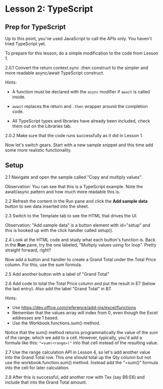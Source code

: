# Lesson 2: TypeScript


## Prep for TypeScript

Up to this point, you've used JavaScript to call the APIs only. You haven't
tried TypeScript yet.

To prepare for this lesson, do a simple modification to the code from Lesson 1.

2.0.1 Convert the return context.sync .then construct to the simpler and more readable async/await TypeScript construct.

Hints:

- A function must be declared with the ```async``` modifier if ```await``` is called inside.

- ```await``` replaces the return and ```.then``` wrapper around the completion code.

- All TypeScript types and libraries have already been included, check them out on the Libraries tab.

2.0.2 Make sure that the code runs successfully as it did in Lesson 1.

Now let's switch gears. Start with a new sample snippet and this time add some more realistic functionality.

## Setup

2.1 Navigate and open the sample called "Copy and multiply values".

Observation: You can see that this is a TypeScript example. Note the await/async pattern and how much more readable this is.

2.2 Refresh the content in the Run pane and click the **Add sample data** button to see data inserted into the sheet.

2.3 Switch to the Template tab to see the HTML that drives the UI.

Observation: "Add sample data" is a button element with id="setup" and this is hooked up with the click handler called setup().

2.4 Look at the HTML code and study what each button's function is. Back in the **Run** pane, try the one labeled, "Multiply values using for loop". Pretty straight forward, right?

Now add a button and handler to create a Grand Total under the Total Price column. For this, use the sum formula.

2.5 Add another button with a label of "Grand Total"

2.6 Add code to total the Total Price column and put the result in E7 (below the last entry). Also add the label "Grand Total" in B7.

Hints:

- Use https://dev.office.com/reference/add-ins/excel/functions
- Remember that the values array will index from 0, even though the Excel
addresses are 1 based.
- Use the Workbook.functions.sum() method.

Notice that the sum() method returns programmatically the value of the sum of the range, which we add to a cell. However, typically, you'd add a formula like this: ``` "=sum(<range>)" ``` into that cell instead of the resulting value.

2.7 Use the range calculation API in Lesson 4, so let's add another value into the Grand Total row. This one should total up the Qty column but not use the workbook.function.sum() method. Instead add the "=sum()" formula into the cell for later calculation.

2.8 After this is successful, add another row with Tax (say B6:E6) and include that into the Grand Total amount.



